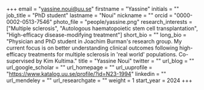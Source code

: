 +++ 
email = "yassine.noui@uu.se"
firstname = "Yassine" 
initials = "" 
job_title = "PhD student"
lastname = "Noui" 
nickname = "" 
orcid = "0000-0002-0513-7546"
photo_file = "people/yassine.png" 
research_interests = ["Multiple sclerosis", "Autologous haematopoietic stem cell transplantation", "High-efficacy disease-modifying treatment"]
short_bio = "" 
long_bio = "Physician and PhD student in Joachim Burman's research group. My current focus is on better understanding clinical outcomes following high-efficacy treatments for multiple sclerosis in 'real world' populations. Co-supervised by Kim Kultima." 
title = "Yassine Noui" 
twitter = "" 
url_blog = "" 
url_google_scholar = ""
url_homepage = "" 
url_uuprofile = "https://www.katalog.uu.se/profile/?id=N23-1994"
linkedin = ""
url_mendeley = "" 
url_researchgate = "" 
weight = 1 
start_year = 2024
+++
